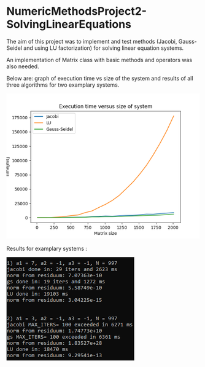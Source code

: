 # NumericMethodsProject2-SolvingLinearEquations
The aim of this project was to implement and test methods (Jacobi, Gauss-Seidel and using LU factorization) for solving linear equation systems.

An implementation of Matrix class with basic methods and operators was also needed.

Below are: graph of execution time vs size of the system and results of all three algorithms for two examplary systems.

!["plots"](plots.png)

Results for examplary systems :

!["results"](results.png)
